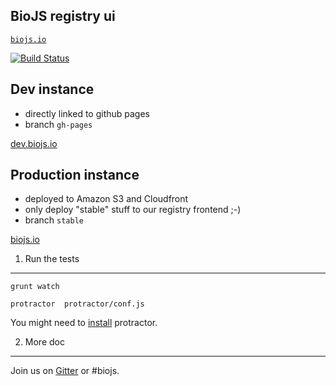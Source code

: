 BioJS registry ui
-----------------


[`biojs.io`](http://biojs.io)

[![Build Status](https://travis-ci.org/biojs/registry-ui.svg?branch=stable)](https://travis-ci.org/biojs/registry-ui)


Dev instance
------------

* directly linked to github pages
* branch `gh-pages`


[dev.biojs.io](http://dev.biojs.io)

Production instance
------------

* deployed to Amazon S3 and Cloudfront
* only deploy "stable" stuff to our registry frontend ;-)
* branch `stable`

[biojs.io](http://biojs.io)

1. Run the tests
----------------

```
grunt watch
```

```
protractor  protractor/conf.js
```

You might need to [install](https://github.com/angular/protractor/blob/master/docs/tutorial.md) protractor.

2. More doc
----------

Join us on [Gitter](https://gitter.im/biojs/biojs) or #biojs.
